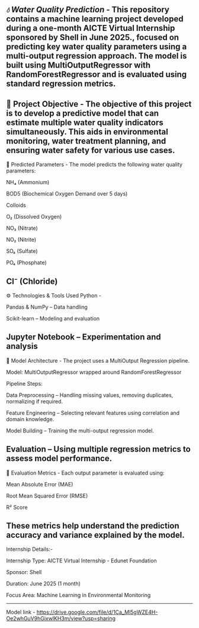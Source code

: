 *💧 Water Quality Prediction* -
This repository contains a machine learning project developed during a one-month  AICTE Virtual Internship sponsored by Shell in June 2025., focused on predicting key water quality parameters using a multi-output regression approach. The model is built using MultiOutputRegressor with RandomForestRegressor and is evaluated using standard regression metrics.
---------------------------------------------------------------------------------------------------------------------------------------------------------------------------------------------------------------------
📌 Project Objective -
The objective of this project is to develop a predictive model that can estimate multiple water quality indicators simultaneously. This aids in environmental monitoring, water treatment planning, and ensuring water safety for various use cases.
---------------------------------------------------------------------------------------------------------------------------------------------------------------------------------------------------------------------
🧪 Predicted Parameters -
The model predicts the following water quality parameters:

NH₄ (Ammonium)

BOD5 (Biochemical Oxygen Demand over 5 days)

Colloids

O₂ (Dissolved Oxygen)

NO₃ (Nitrate)

NO₂ (Nitrite)

SO₄ (Sulfate)

PO₄ (Phosphate)

Cl⁻ (Chloride)
---------------------------------------------------------------------------------------------------------------------------------------------------------------------------------------------------------------------
⚙️ Technologies & Tools Used
Python -

Pandas & NumPy – Data handling

Scikit-learn – Modeling and evaluation

Jupyter Notebook – Experimentation and analysis
---------------------------------------------------------------------------------------------------------------------------------------------------------------------------------------------------------------------
🧠 Model Architecture -
The project uses a MultiOutput Regression pipeline.

Model: MultiOutputRegressor wrapped around RandomForestRegressor

Pipeline Steps:

Data Preprocessing – Handling missing values, removing duplicates, normalizing if required.

Feature Engineering – Selecting relevant features using correlation and domain knowledge.

Model Building – Training the multi-output regression model.

Evaluation – Using multiple regression metrics to assess model performance.
---------------------------------------------------------------------------------------------------------------------------------------------------------------------------------------------------------------------
📐 Evaluation Metrics -
Each output parameter is evaluated using:

Mean Absolute Error (MAE)

Root Mean Squared Error (RMSE)

R² Score

These metrics help understand the prediction accuracy and variance explained by the model.
---------------------------------------------------------------------------------------------------------------------------------------------------------------------------------------------------------------------

Internship Details:-

Internship Type: AICTE Virtual Internship - Edunet Foundation

Sponsor: Shell

Duration: June 2025 (1 month)

Focus Area: Machine Learning in Environmental Monitoring


_____________________________________________________________________________________________________________________________________________________________________________________________________________________

Model link - https://drive.google.com/file/d/1Ca_Ml5gWZE4H-Oe2whGuV9hGixwlKH3m/view?usp=sharing









